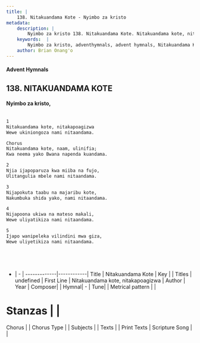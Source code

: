 ```yaml
---
title: |
    138. Nitakuandama Kote - Nyimbo za kristo
metadata:
    description: |
        Nyimbo za kristo 138. Nitakuandama Kote. Nitakuandama kote, nitakapoagizwa  Wewe ukiniongoza nami nitaandama.  Chorus Nitakuandama kote, naam, ulinifia;  Kwa neema yako Bwana napenda kuandama.  
    keywords:  |
        Nyimbo za kristo, adventhymnals, advent hymnals, Nitakuandama Kote, Nitakuandama kote, nitakapoagizwa . 
    author: Brian Onang'o
---
```


#### Advent Hymnals
## 138. NITAKUANDAMA KOTE
####  Nyimbo za kristo,

```txt

1
Nitakuandama kote, nitakapoagizwa 
Wewe ukiniongoza nami nitaandama.

Chorus
Nitakuandama kote, naam, ulinifia; 
Kwa neema yako Bwana napenda kuandama.

2
Njia ijapoparuza kwa miiba na fujo, 
Ulitangulia mbele nami nitaandama.

3
Nijapokuta taabu na majaribu kote, 
Nakumbuka shida yako, nami nitaandama.

4
Nijapoona ukiwa na mateso makali, 
Wewe uliyatikiza nami nitaandama.

5
Ijapo wanipeleka vilindini mwa giza, 
Wewe uliyetikiza nami nitaandama.






```

- |   -  |
-------------|------------|
Title | Nitakuandama Kote |
Key |  |
Titles | undefined |
First Line | Nitakuandama kote, nitakapoagizwa  |
Author | 
Year | 
Composer| |
Hymnal|  - |
Tune|  |
Metrical pattern | |
# Stanzas |  |
Chorus |  |
Chorus Type |  |
Subjects | |
Texts |  |
Print Texts | 
Scripture Song |  |
    

